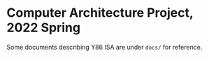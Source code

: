 # Computer Architecture Project, 2022 Spring

Some documents describing Y86 ISA are under `docs/` for reference.
